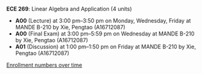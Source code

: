 **ECE 269**: Linear Algebra and Application (4 units)

- **A00** (Lecture) at 3:00 pm–3:50 pm on Monday, Wednesday, Friday at MANDE B-210 by Xie, Pengtao (A16712087)
- **A00** (Final Exam) at 3:00 pm–5:59 pm on Wednesday at MANDE B-210 by Xie, Pengtao (A16712087)
- **A01** (Discussion) at 1:00 pm–1:50 pm on Friday at MANDE B-210 by Xie, Pengtao (A16712087)

[Enrollment numbers over time](./ECE269.tsv)
